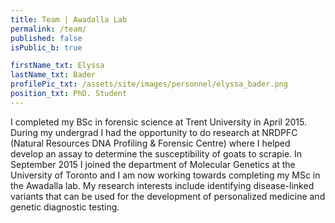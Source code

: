 ```yaml
---
title: Team | Awadalla Lab
permalink: /team/
published: false
isPublic_b: true

firstName_txt: Elyssa
lastName_txt: Bader
profilePic_txt: /assets/site/images/personnel/elyssa_bader.png
position_txt: PhD. Student
---
```


I completed my BSc in forensic science at Trent University in April 2015. During my undergrad I had the opportunity to do research at NRDPFC (Natural Resources DNA Profiling & Forensic Centre) where I helped develop an assay to determine the susceptibility of goats to scrapie. In September 2015 I joined the department of Molecular Genetics at the University of Toronto and I am now working towards completing my MSc in the Awadalla lab. My research interests include identifying disease-linked variants that can be used for the development of personalized medicine and genetic diagnostic testing.
